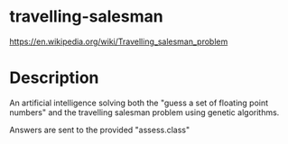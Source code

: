 # travelling-salesman
https://en.wikipedia.org/wiki/Travelling_salesman_problem

# Description
An artificial intelligence solving both the "guess a set of floating point numbers" and the travelling salesman problem using genetic algorithms.

Answers are sent to the provided "assess.class"
